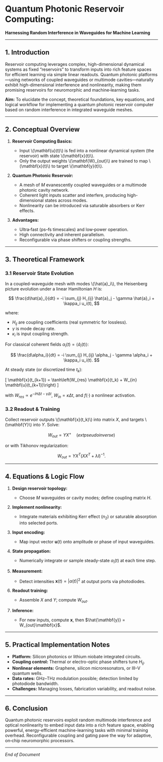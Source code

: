 # Quantum Photonic Reservoir Computing:
**Harnessing Random Interference in Waveguides for Machine Learning**

---

## 1. Introduction

Reservoir computing leverages complex, high-dimensional dynamical systems as fixed “reservoirs” to transform inputs into rich feature spaces for efficient learning via simple linear readouts. Quantum photonic platforms—using networks of coupled waveguides or multimode cavities—naturally exhibit high-dimensional interference and nonlinearity, making them promising reservoirs for neuromorphic and machine‑learning tasks.

**Aim:** To elucidate the concept, theoretical foundations, key equations, and logical workflow for implementing a quantum photonic reservoir computer based on random interference in integrated waveguide meshes.

---

## 2. Conceptual Overview

1. **Reservoir Computing Basics:**

   * Input \\(\mathbf{u}(t)\\) is fed into a nonlinear dynamical system (the reservoir) with state \\(\mathbf{x}(t)\\).
   * Only the output weights \\(\mathbf{W}\_{out}\\) are trained to map \\(\mathbf{x}(t)\\) to target \\(\mathbf{y}(t)\\).

2. **Quantum Photonic Reservoir:**

   * A mesh of $M$ evanescently coupled waveguides or a multimode photonic cavity network.
   * Coherent light inputs scatter and interfere, producing high-dimensional states across modes.
   * Nonlinearity can be introduced via saturable absorbers or Kerr effects.

3. **Advantages:**

   * Ultra‑fast (ps–fs timescales) and low‑power operation.
   * High connectivity and inherent parallelism.
   * Reconfigurable via phase shifters or coupling strengths.

---

## 3. Theoretical Framework

### 3.1 Reservoir State Evolution

In a coupled-waveguide mesh with modes \\(\hat{a}\_i\\), the Heisenberg picture evolution under a linear Hamiltonian $H$ is:

$$
\frac{d\hat{a}_i}{dt} = -i \sum_{j} H_{ij} \hat{a}_j - \gamma \hat{a}_i + \kappa_i u_i(t),  
$$

where:

* $H_{ij}$ are coupling coefficients (real symmetric for lossless).
* $\gamma$ is mode decay rate.
* $\kappa_i$ is input coupling strength.

For classical coherent fields $\alpha_i(t) = \langle \hat{a}_i(t)\rangle$:

$$
\frac{d\alpha_i}{dt} = -i \sum_{j} H_{ij} \alpha_j - \gamma \alpha_i + \kappa_i u_i(t).  
$$

At steady state (or discretized time $t_k$):

\[
\mathbf{x}(t_{k+1}) = \tanh\left(W_{res} \mathbf{x}(t_k) + W_{in} \mathbf{u}(t_{k+1})\right)
\]

with $W_{res}\propto e^{-iH\Delta t - \gamma \Delta t}$, $W_{in} = \kappa\Delta t$, and $f(\cdot)$ a nonlinear activation.

### 3.2 Readout & Training

Collect reservoir outputs \\(\mathbf{x}(t\_k)\\) into matrix $X$, and targets \\(\mathbf{Y}\\) into $Y$. Solve:

$$
W_{out} = Y X^+  \quad(	ext{pseudoinverse})  
$$

or with Tikhonov regularization:

$$
W_{out} = Y X^T (X X^T + \lambda I)^{-1}.  
$$

---

## 4. Equations & Logic Flow

1. **Design reservoir topology:**

   * Choose $M$ waveguides or cavity modes; define coupling matrix $H$.

2. **Implement nonlinearity:**

   * Integrate materials exhibiting Kerr effect ($n_2$) or saturable absorption into selected ports.

3. **Input encoding:**

   * Map input vector $\mathbf{u}(t)$ onto amplitude or phase of input waveguides.

4. **State propagation:**

   * Numerically integrate or sample steady-state $\alpha_i(t)$ at each time step.

5. **Measurement:**

   * Detect intensities $\mathbf{x}(t)=|\alpha(t)|^2$ at output ports via photodiodes.

6. **Readout training:**

   * Assemble $X$ and $Y$; compute $W_{out}$.

7. **Inference:**

   * For new inputs, compute $\mathbf{x}$, then $\hat{\mathbf{y}} = W_{out}\mathbf{x}$.

---

## 5. Practical Implementation Notes

* **Platform:** Silicon photonics or lithium niobate integrated circuits.
* **Coupling control:** Thermal or electro-optic phase shifters tune $H_{ij}$.
* **Nonlinear elements:** Graphene, silicon microresonators, or III–V quantum wells.
* **Data rates:** GHz–THz modulation possible; detection limited by photodiode bandwidth.
* **Challenges:** Managing losses, fabrication variability, and readout noise.

---

## 6. Conclusion

Quantum photonic reservoirs exploit random multimode interference and optical nonlinearity to embed input data into a rich feature space, enabling powerful, energy-efficient machine-learning tasks with minimal training overhead. Reconfigurable coupling and gating pave the way for adaptive, on‑chip neuromorphic processors.

---

*End of Document*
